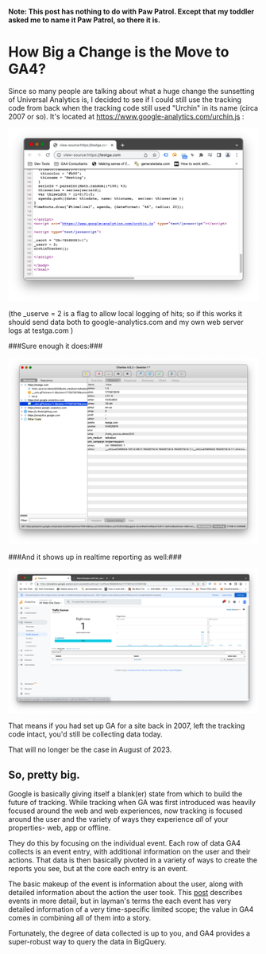 __Note: This post has nothing to do with Paw Patrol. Except that my toddler asked me to name it Paw Patrol, so there it is.__


How Big a Change is the Move to GA4?
====================================

Since so many people are talking about what a huge change the sunsetting of Universal Analytics is, I decided to see if I could still use the tracking code from back when the tracking code still used "Urchin" in its name (circa 2007 or so). It's located at https://www.google-analytics.com/urchin.js :

!['urchin'](utm.png)

(the _userve = 2 is a flag to allow local logging of hits; so if this works it should send data both to google-analytics.com and my own web server logs at testga.com )

###Sure enough it does:###

!['hits'](hits.png)

###And it shows up in realtime reporting as well:###

!['realtime'](realtime.png)


That means if you had set up GA for a site back in 2007, left the tracking code intact, you'd still be collecting data today.
 
That will no longer be the case in August of 2023.

So, pretty big.
---------------

Google is basically giving itself a blank(er) state from which to build the future of tracking. While tracking when GA was first introduced was heavily focused around the web and web experiences, now tracking is focused around the user and the variety of ways they experience _all_ of your properties- web, app or offline.

They do this by focusing on the individual event. Each row of data GA4 collects is an event entry, with additional information on the user and their actions. That data is then basically pivoted in a variety of ways to create the reports you see, but at the core each entry is an event.

The basic makeup of the event is information about the user, along with detailed information about the action the user took. This [post](/GA4-events-explained-sortof) describes events in more detail, but in layman's terms the each event has very detailed information of a very time-specific limited scope; the value in GA4 comes in combining all of them into a story.

Fortunately, the degree of data collected is up to you, and GA4 provides a super-robust way to query the data in BigQuery.




